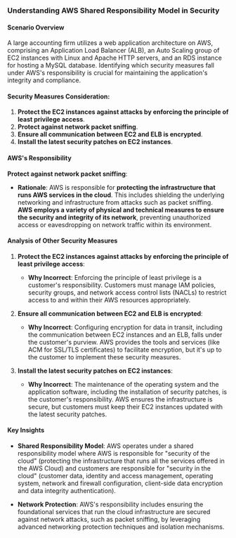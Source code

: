 ### Understanding AWS Shared Responsibility Model in Security

#### Scenario Overview

A large accounting firm utilizes a web application architecture on AWS, comprising an Application Load Balancer (ALB), an Auto Scaling group of EC2 instances with Linux and Apache HTTP servers, and an RDS instance for hosting a MySQL database. Identifying which security measures fall under AWS's responsibility is crucial for maintaining the application's integrity and compliance.

#### Security Measures Consideration:

1. **Protect the EC2 instances against attacks by enforcing the principle of least privilege access**.
2. **Protect against network packet sniffing**.
3. **Ensure all communication between EC2 and ELB is encrypted**.
4. **Install the latest security patches on EC2 instances**.

#### AWS's Responsibility

**Protect against network packet sniffing**:

- **Rationale**: AWS is responsible for **protecting the infrastructure that runs AWS services in the cloud**. This includes shielding the underlying networking and infrastructure from attacks such as packet sniffing. **AWS employs a variety of physical and technical measures to ensure the security and integrity of its network**, preventing unauthorized access or eavesdropping on network traffic within its environment.

#### Analysis of Other Security Measures

1. **Protect the EC2 instances against attacks by enforcing the principle of least privilege access**:
    
    - **Why Incorrect**: Enforcing the principle of least privilege is a customer's responsibility. Customers must manage IAM policies, security groups, and network access control lists (NACLs) to restrict access to and within their AWS resources appropriately.
2. **Ensure all communication between EC2 and ELB is encrypted**:
    
    - **Why Incorrect**: Configuring encryption for data in transit, including the communication between EC2 instances and an ELB, falls under the customer's purview. AWS provides the tools and services (like ACM for SSL/TLS certificates) to facilitate encryption, but it's up to the customer to implement these security measures.
3. **Install the latest security patches on EC2 instances**:
    
    - **Why Incorrect**: The maintenance of the operating system and the application software, including the installation of security patches, is the customer's responsibility. AWS ensures the infrastructure is secure, but customers must keep their EC2 instances updated with the latest security patches.

#### Key Insights

- **Shared Responsibility Model**: AWS operates under a shared responsibility model where AWS is responsible for "security of the cloud" (protecting the infrastructure that runs all the services offered in the AWS Cloud) and customers are responsible for "security in the cloud" (customer data, identity and access management, operating system, network and firewall configuration, client-side data encryption and data integrity authentication).
    
- **Network Protection**: AWS's responsibility includes ensuring the foundational services that run the cloud infrastructure are secured against network attacks, such as packet sniffing, by leveraging advanced networking protection techniques and isolation mechanisms.
